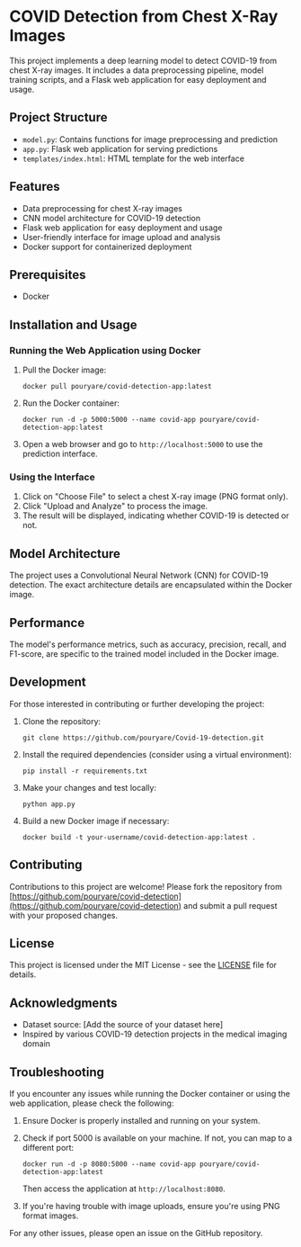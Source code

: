 # COVID Detection from Chest X-Ray Images

This project implements a deep learning model to detect COVID-19 from chest X-ray images. It includes a data preprocessing pipeline, model training scripts, and a Flask web application for easy deployment and usage.

## Project Structure

- `model.py`: Contains functions for image preprocessing and prediction
- `app.py`: Flask web application for serving predictions
- `templates/index.html`: HTML template for the web interface

## Features

- Data preprocessing for chest X-ray images
- CNN model architecture for COVID-19 detection
- Flask web application for easy deployment and usage
- User-friendly interface for image upload and analysis
- Docker support for containerized deployment

## Prerequisites

- Docker

## Installation and Usage

### Running the Web Application using Docker

1. Pull the Docker image:
   ```
   docker pull pouryare/covid-detection-app:latest
   ```

2. Run the Docker container:
   ```
   docker run -d -p 5000:5000 --name covid-app pouryare/covid-detection-app:latest
   ```

3. Open a web browser and go to `http://localhost:5000` to use the prediction interface.

### Using the Interface

1. Click on "Choose File" to select a chest X-ray image (PNG format only).
2. Click "Upload and Analyze" to process the image.
3. The result will be displayed, indicating whether COVID-19 is detected or not.

## Model Architecture

The project uses a Convolutional Neural Network (CNN) for COVID-19 detection. The exact architecture details are encapsulated within the Docker image.

## Performance

The model's performance metrics, such as accuracy, precision, recall, and F1-score, are specific to the trained model included in the Docker image.

## Development

For those interested in contributing or further developing the project:

1. Clone the repository:
   ```
   git clone https://github.com/pouryare/Covid-19-detection.git
   ```

2. Install the required dependencies (consider using a virtual environment):
   ```
   pip install -r requirements.txt
   ```

3. Make your changes and test locally:
   ```
   python app.py
   ```

4. Build a new Docker image if necessary:
   ```
   docker build -t your-username/covid-detection-app:latest .
   ```

## Contributing

Contributions to this project are welcome! Please fork the repository from [https://github.com/pouryare/covid-detection](https://github.com/pouryare/covid-detection) and submit a pull request with your proposed changes.

## License

This project is licensed under the MIT License - see the [LICENSE](LICENSE) file for details.

## Acknowledgments

- Dataset source: [Add the source of your dataset here]
- Inspired by various COVID-19 detection projects in the medical imaging domain

## Troubleshooting

If you encounter any issues while running the Docker container or using the web application, please check the following:

1. Ensure Docker is properly installed and running on your system.
2. Check if port 5000 is available on your machine. If not, you can map to a different port:
   ```
   docker run -d -p 8080:5000 --name covid-app pouryare/covid-detection-app:latest
   ```
   Then access the application at `http://localhost:8080`.

3. If you're having trouble with image uploads, ensure you're using PNG format images.

For any other issues, please open an issue on the GitHub repository.
